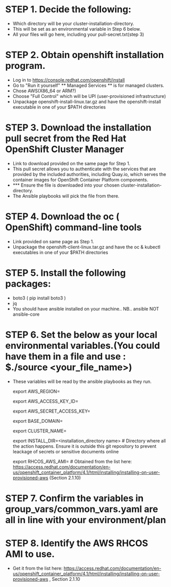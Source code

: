 
# STEP 1. Decide the following:
- Which directory will be your cluster-installation-directory.
- This will be set as an environmental variable in Step 6 below.
- All your files will go here, including your pull-secret.txt(step 3)

# STEP 2. Obtain openshift installation program.
- Log in to https://console.redhat.com/openshift/install
- Go to "Run it yourself" ** Managed Services ** is for managed clusters.
- Chose AWS(X86_64 or ARM?)
- Choose "Full Control" which will be UPI (user-provisioned infrastructure)
- Unpackage openshift-install-linux.tar.gz and have the openshift-install executable in one of your $PATH directories

# STEP 3. Download the installation pull secret from the Red Hat OpenShift Cluster Manager
- Link to download provided on the same page for Step 1.
- This pull secret allows you to authenticate with the services that are provided by the included authorities, including Quay.io, which serves the container images for OpenShift Container Platform components.
- *** Ensure the file is downloaded into your chosen cluster-installation-directory.
- The Ansible playbooks will pick the file from there.

# STEP 4. Download the oc ( OpenShift) command-line tools
- Link provided on same page as Step 1.
- Unpackage the openshift-client-linux.tar.gz and have the oc & kubectl executables in one of your $PATH directories

# STEP 5. Install the following packages:
- boto3 ( pip install boto3 )
- jq
- You should have ansible installed on your machine.. NB.. ansible NOT ansible-core

# STEP 6. Set the below as your local environmental variables.(You could have them in a file and use : $./source <your_file_name>)
- These variables will be read by the ansible playbooks as they run.

   export AWS_REGION=<your aws region>

   export AWS_ACCESS_KEY_ID=<your aws key>

   export AWS_SECRET_ACCESS_KEY=<your aws secret access key>

   export BASE_DOMAIN=<domain name to use>

   export CLUSTER_NAME=<cluster name>

   export INSTALL_DIR=<installation_directory name>    # Directory where all the action happens. Ensure it is outside this git repository to prevent leackage of secrets or sensitive documents online

   export RHCOS_AWS_AMI=<RHCOS AMI for your AWS zone>  # Obtained from the list here: https://access.redhat.com/documentation/en-us/openshift_container_platform/4.1/html/installing/installing-on-user-provisioned-aws (Section 2.1.10)

# STEP 7. Confirm the variables in group_vars/common_vars.yaml are all in line with your environment/plan

# STEP 8. Identify the AWS RHCOS AMI to use.
  - Get it from the list here: https://access.redhat.com/documentation/en-us/openshift_container_platform/4.1/html/installing/installing-on-user-provisioned-aws  , Section 2.1.10
